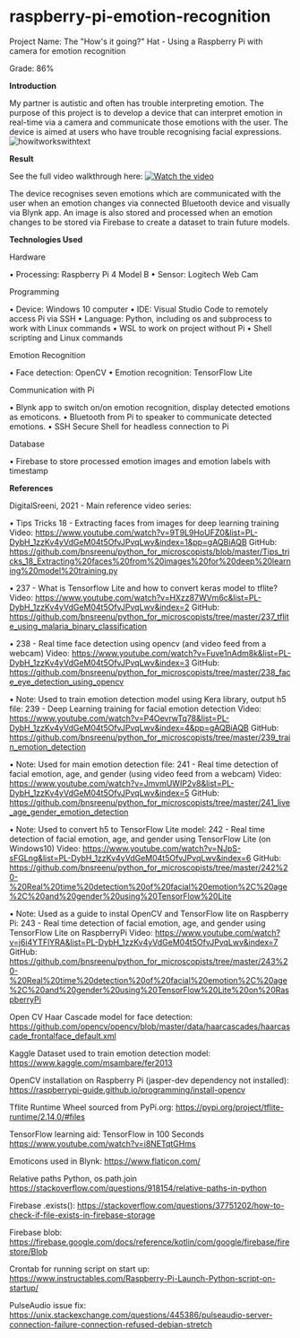 # raspberry-pi-emotion-recognition
Project Name: The "How's it going?" Hat - Using a Raspberry Pi with camera for emotion recognition

Grade: 86%

**Introduction**

My partner is autistic and often has trouble interpreting emotion. The purpose of this project is to develop a device that can interpret emotion in real-time via a camera and communicate those emotions with the user. The device is aimed at users who have trouble recognising facial expressions. 
![howitworkswithtext](https://github.com/MartyRath/raspberry-pi-emotion-recognition/assets/91559109/6bb6e446-de80-48fb-90ec-e501bee1d25d)

**Result**


See the full video walkthrough here: 
[![Watch the video](https://img.youtube.com/vi/JRKy4CD8RQc/maxresdefault.jpg)](https://www.youtube.com/watch?v=JRKy4CD8RQc)

The device recognises seven emotions which are communicated with the user when an emotion changes via connected Bluetooth device and visually via Blynk app. An image is also stored and processed when an emotion changes to be stored via Firebase to create a dataset to train future models. 

**Technologies Used**

Hardware

•	Processing: Raspberry Pi 4 Model B
•	Sensor: Logitech Web Cam

Programming

•	Device: Windows 10 computer
•	IDE: Visual Studio Code to remotely access Pi via SSH
•	Language: Python, including os and subprocess to work with Linux commands
•	WSL to work on project without Pi
•	Shell scripting and Linux commands

Emotion Recognition

•	Face detection: OpenCV
•	Emotion recognition: TensorFlow Lite

Communication with Pi

•	Blynk app to switch on/on emotion recognition, display detected emotions as emoticons.
•	Bluetooth from Pi to speaker to communicate detected emotions.
•	SSH Secure Shell for headless connection to Pi

Database

•	Firebase to store processed emotion images and emotion labels with timestamp

**References**

DigitalSreeni, 2021 - Main reference video series:

•	Tips Tricks 18 - Extracting faces from images for deep learning training
Video: https://www.youtube.com/watch?v=9T9L9HoUFZ0&list=PL-DybH_1zzKv4yVdGeM04t5OfvJPvqLwv&index=1&pp=gAQBiAQB
GitHub: https://github.com/bnsreenu/python_for_microscopists/blob/master/Tips_tricks_18_Extracting%20faces%20from%20images%20for%20deep%20learning%20model%20training.py

•	237 - What is Tensorflow Lite and how to convert keras model to tflite?
Video: https://www.youtube.com/watch?v=HXzz87WVm6c&list=PL-DybH_1zzKv4yVdGeM04t5OfvJPvqLwv&index=2
GitHub: https://github.com/bnsreenu/python_for_microscopists/tree/master/237_tflite_using_malaria_binary_classification

•	238 - Real time face detection using opencv (and video feed from a webcam)
Video: https://www.youtube.com/watch?v=Fuve1nAdm8k&list=PL-DybH_1zzKv4yVdGeM04t5OfvJPvqLwv&index=3
GitHub: 
https://github.com/bnsreenu/python_for_microscopists/tree/master/238_face_eye_detection_using_opencv

•	Note: Used to train emotion detection model using Kera library, output h5 file: 239 - Deep Learning training for facial emotion detection
Video: https://www.youtube.com/watch?v=P4OevrwTq78&list=PL-DybH_1zzKv4yVdGeM04t5OfvJPvqLwv&index=4&pp=gAQBiAQB
GitHub: https://github.com/bnsreenu/python_for_microscopists/tree/master/239_train_emotion_detection

•	Note: Used for main emotion detection file: 241 - Real time detection of facial emotion, age, and gender (using video feed from a webcam)
Video: https://www.youtube.com/watch?v=JmvmUWIP2v8&list=PL-DybH_1zzKv4yVdGeM04t5OfvJPvqLwv&index=5
GitHub: https://github.com/bnsreenu/python_for_microscopists/tree/master/241_live_age_gender_emotion_detection

•	Note: Used to convert h5 to TensorFlow Lite model: 242 - Real time detection of facial emotion, age, and gender using TensorFlow Lite (on Windows10) 
Video: https://www.youtube.com/watch?v=NJpS-sFGLng&list=PL-DybH_1zzKv4yVdGeM04t5OfvJPvqLwv&index=6
GitHub: https://github.com/bnsreenu/python_for_microscopists/tree/master/242%20-%20Real%20time%20detection%20of%20facial%20emotion%2C%20age%2C%20and%20gender%20using%20TensorFlow%20Lite

•	Note: Used as a guide to instal OpenCV and TensorFlow lite on Raspberry Pi: 243 - Real time detection of facial emotion, age, and gender using TensorFlow Lite on RaspberryPi
Video: https://www.youtube.com/watch?v=j6i4YTFlYRA&list=PL-DybH_1zzKv4yVdGeM04t5OfvJPvqLwv&index=7
GitHub: https://github.com/bnsreenu/python_for_microscopists/tree/master/243%20-%20Real%20time%20detection%20of%20facial%20emotion%2C%20age%2C%20and%20gender%20using%20TensorFlow%20Lite%20on%20RaspberryPi

Open CV Haar Cascade model for face detection:
https://github.com/opencv/opencv/blob/master/data/haarcascades/haarcascade_frontalface_default.xml

Kaggle Dataset used to train emotion detection model:
https://www.kaggle.com/msambare/fer2013

OpenCV installation on Raspberry Pi (jasper-dev dependency not installed):
https://raspberrypi-guide.github.io/programming/install-opencv

Tflite Runtime Wheel sourced from PyPi.org:
https://pypi.org/project/tflite-runtime/2.14.0/#files

TensorFlow learning aid: TensorFlow in 100 Seconds
https://www.youtube.com/watch?v=i8NETqtGHms

Emoticons used in Blynk:
https://www.flaticon.com/

Relative paths Python, os.path.join
https://stackoverflow.com/questions/918154/relative-paths-in-python

Firebase .exists():
https://stackoverflow.com/questions/37751202/how-to-check-if-file-exists-in-firebase-storage

Firebase blob:
https://firebase.google.com/docs/reference/kotlin/com/google/firebase/firestore/Blob

Crontab for running script on start up:
https://www.instructables.com/Raspberry-Pi-Launch-Python-script-on-startup/

PulseAudio issue fix:
https://unix.stackexchange.com/questions/445386/pulseaudio-server-connection-failure-connection-refused-debian-stretch

